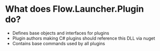 ﻿What does Flow.Launcher.Plugin do?
====

* Defines base objects and interfaces for plugins
* Plugin authors making C# plugins should reference this DLL via nuget
* Contains base commands used by all plugins
